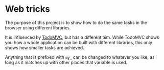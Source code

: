# Web tricks

The purpose of this project is to show how to do the same tasks in the
browser using different libraries.

It is influenced by [TodoMVC](http://todomvc.com/), but has a different
aim.
While TodoMVC shows you how a whole application can be built with
different libraries, this only shows how smaller tasks are achieved.

Anything that is prefixed with `my_` can be changed to whatever you
like, as long as it matches up with other places that variable is used.

